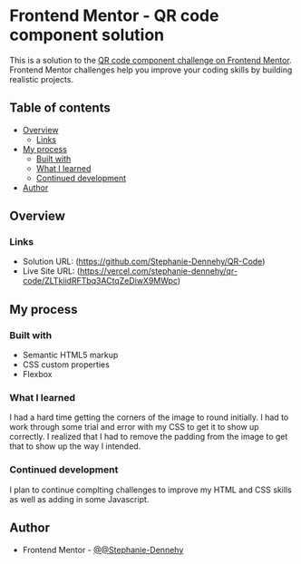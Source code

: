# Frontend Mentor - QR code component solution

This is a solution to the [QR code component challenge on Frontend Mentor](https://www.frontendmentor.io/challenges/qr-code-component-iux_sIO_H). Frontend Mentor challenges help you improve your coding skills by building realistic projects. 

## Table of contents

- [Overview](#overview)
  - [Links](#links)
- [My process](#my-process)
  - [Built with](#built-with)
  - [What I learned](#what-i-learned)
  - [Continued development](#continued-development)
- [Author](#author)


## Overview

### Links

- Solution URL: (https://github.com/Stephanie-Dennehy/QR-Code)
- Live Site URL: (https://vercel.com/stephanie-dennehy/qr-code/ZLTkiidRFTbq3ACtqZeDiwX9MWpc)

## My process

### Built with

- Semantic HTML5 markup
- CSS custom properties
- Flexbox

### What I learned

I had a hard time getting the corners of the image to round initially. I had to work through some trial and error with my CSS to get it to show up correctly. I realized that I had to remove the padding from the image to get that to show up the way I intended. 


### Continued development

I plan to continue complting challenges to improve my HTML and CSS skills as well as adding in some Javascript.


## Author

- Frontend Mentor - [@@Stephanie-Dennehy](https://www.frontendmentor.io/profile/Stephanie-Dennehy)



